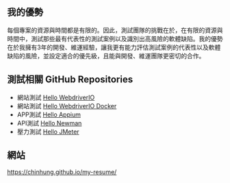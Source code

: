 ## 我的優勢
每個專案的資源與時間都是有限的。因此，測試團隊的挑戰在於，在有限的資源與時間中，測試那些最有代表性的測試案例以及識別出高風險的軟體缺陷。我的優勢在於我擁有3年的開發、維運經驗，讓我更有能力評估測試案例的代表性以及軟體缺陷的風險，並設定適合的優先級，且能與開發、維運團隊更密切的合作。

## 測試相關 GitHub Repositories
- 網站測試 [Hello WebdriverIO](https://github.com/chinhung/hello-webdriverio)
- 網站測試 [Hello WebdriverIO Docker](https://github.com/chinhung/hello-webdriverio-docker)
- APP測試 [Hello Appium](https://github.com/chinhung/hello-appium)
- API測試 [Hello Newman](https://github.com/chinhung/hello-newman)
- 壓力測試 [Hello JMeter](https://github.com/chinhung/hello-jmeter)

## 網站
https://chinhung.github.io/my-resume/